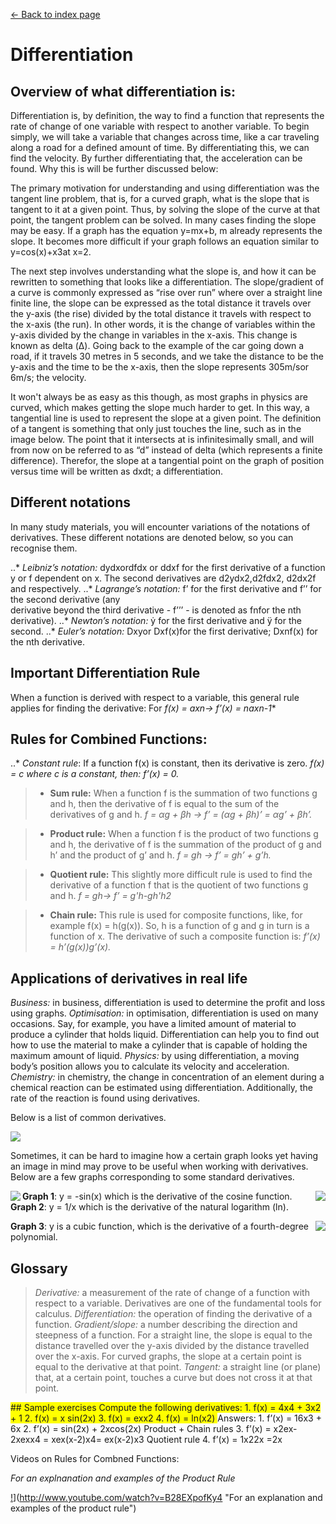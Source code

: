 [<- Back to index page](https://cpawley.github.io/HHG2-MSP-Physics/)

# Differentiation 

## Overview of what differentiation is:

Differentiation is, by definition, the way to find a function that represents the rate of change of one variable with respect to another variable. To begin simply, we will take a variable that changes across time, like a car traveling along a road for a defined amount of time. By differentiating this, we can find the velocity. By further differentiating that, the acceleration can be found. Why this is will be further discussed below:

The primary motivation for understanding and using differentiation was the tangent line problem, that is, for a curved graph, what is the slope that is tangent to it at a given point. Thus, by solving the slope of the curve at that point, the tangent problem can be solved. In many cases finding the slope may be easy. If a graph has the equation y=mx+b, m already represents the slope. It becomes more difficult if your graph follows an equation similar to y=cos(x)+x3at x=2. 

The next step involves understanding what the slope is, and how it can be rewritten to something that looks like a differentiation. The slope/gradient of a curve is commonly expressed as “rise over run” where over a straight line finite line, the slope can be expressed as the total distance it travels over the y-axis (the rise) divided by the total distance it travels with respect to the x-axis (the run). In other words, it is the change of variables within the y-axis divided by the change in variables in the x-axis. This change is known as delta (Δ). Going back to the example of the car going down a road, if it travels 30 metres in 5 seconds, and we take the distance to be the y-axis and the time to be the x-axis, then the slope represents 305m/sor 6m/s; the velocity. 

It won't always be as easy as this though, as most graphs in physics are curved, which makes getting the slope much harder to get. In this way, a tangential line is used to represent the slope at a given point. The definition of a tangent is something that only just touches the line, such as in the image below. The point that it intersects at is infinitesimally small, and will from now on be referred to as “d” instead of delta (which represents a finite difference). Therefor, the slope at a tangential point on the graph of position versus time will be written as dxdt; a differentiation. 

## Different notations

In many study materials, you will encounter variations of the notations of derivatives. These different notations are denoted below, so you can recognise them.

 ..* *Leibniz’s notation:* dydxordfdx or ddxf for the first derivative of a function y or f dependent    on x. The second derivatives are d2ydx2,d2fdx2, d2dx2f and  respectively.
..* *Lagrange’s notation:* f’ for the first derivative and f’’  for the second derivative (any    
derivative beyond the third derivative - f’’’ - is denoted as fnfor the nth derivative).
..* *Newton’s notation:* ẏ for the first derivative and ÿ for the second.
..* *Euler’s notation:* Dxyor Dxf(x)for the first derivative; Dxnf(x)  for the nth derivative.

## Important Differentiation Rule

When a function is derived with respect to a variable, this general rule applies for finding the derivative:
For *f(x) = axn→ f’(x) = naxn-1**

## Rules for Combined Functions:

..* *Constant rule*: If a function f(x) is constant, then its derivative is zero.
*f(x) = c where c is a constant, then: f’(x) = 0.*

>- **Sum rule:** When a function f is the summation of two functions g and h, then the derivative of f is equal to the sum of the derivatives of g and h.
*f = αg + βh →  f’ = (αg + βh)’ = αg’ + βh’.*

>- **Product rule:** When a function f is the product of two functions g and h, the derivative of f is the summation of the product of g and h’ and the product of g’ and h.
*f = gh →  f’ = gh’ + g’h.*

>- **Quotient rule:** This slightly more difficult rule is used to find the derivative of a function f that is the quotient of two functions g and h.
*f = gh→  f’ = g'h-gh'h2*

>- **Chain rule:** This rule is used for composite functions, like, for example f(x) = h(g(x)). So, h is a function of g and g in turn is a function of x. The derivative of such a composite function is:
*f’(x) = h’(g(x))g’(x).*

## Applications of derivatives in real life

*Business:* in business, differentiation is used to determine the profit and loss using graphs.
*Optimisation:* in optimisation, differentiation is used on many occasions. Say, for example, you have a limited amount of material to produce a cylinder that holds liquid. Differentiation can help you to find out how to use the material to make a cylinder that is capable of holding the maximum amount of liquid.
*Physics:* by using differentiation, a moving body’s position allows you to calculate its velocity and acceleration.
*Chemistry:* in chemistry, the change in concentration of an element during a chemical reaction can be estimated using differentiation. Additionally, the rate of the reaction is found using derivatives.

Below is a list of common derivatives.

<img align= "center"  src="https://github.com/cpawley/HHG2-MSP-Physics/blob/master/SadVries_images/Derrivatives 1.png?raw=true">

Sometimes, it can be hard to imagine how a certain graph looks yet having an image in mind may prove to be useful when working with derivatives. Below are a few graphs corresponding to some standard derivatives.

<img align= "left"  src="https://github.com/cpawley/HHG2-MSP-Physics/blob/master/SadVries_images/image 2.png?raw=true">

<img align= "right"  src="https://github.com/cpawley/HHG2-MSP-Physics/blob/master/SadVries_images/image 3.png?raw=true">

**Graph 1**: y = -sin(x) which is the derivative of the cosine function. **Graph 2**: y = 1/x which is the derivative of the natural logarithm (ln).

<img align= "right"  src="https://github.com/cpawley/HHG2-MSP-Physics/blob/master/SadVries_images/image 4.png?raw=true">

**Graph 3**: y is a cubic function, which is the derivative of a fourth-degree polynomial.

## Glossary

> *Derivative:* a measurement of the rate of change of a function with respect to a variable. Derivatives are one of the fundamental tools for calculus.
*Differentiation:* the operation of finding the derivative of a function.
*Gradient/slope:* a number describing the direction and steepness of a function. For a straight line, the slope is equal to the distance travelled over the y-axis divided by the distance travelled over the x-axis. For curved graphs, the slope at a certain point is equal to the derivative at that point.
*Tangent:* a straight line (or plane) that, at a certain point, touches a curve but does not cross it at that point.

<span style="background-color:yellow">
## Sample exercises
Compute the following derivatives:
1.     f(x) = 4x4 + 3x2 + 1
2.     f(x) = x sin(2x)
3.     f(x) = exx2
4.     f(x) = ln(x2)
</span>
  
<span style="background-color:light-yellow">
Answers:
1. f’(x) = 16x3 + 6x
2. f’(x) = sin(2x) + 2xcos(2x) 	                                                                         Product + Chain rules
3. f’(x) = x2ex-2xexx4 = xex(x-2)x4= ex(x-2)x3                                                        Quotient rule
4. f’(x) = 1x22x =2x            
</span>

Videos on Rules for Combned Functions: 

*For an explnanation and examples of the Product Rule* 

[!](http://img.youtube.com/vi/B28EXpofKy4/0.jpg)](http://www.youtube.com/watch?v=B28EXpofKy4 "For an explanation and examples of the product rule")


